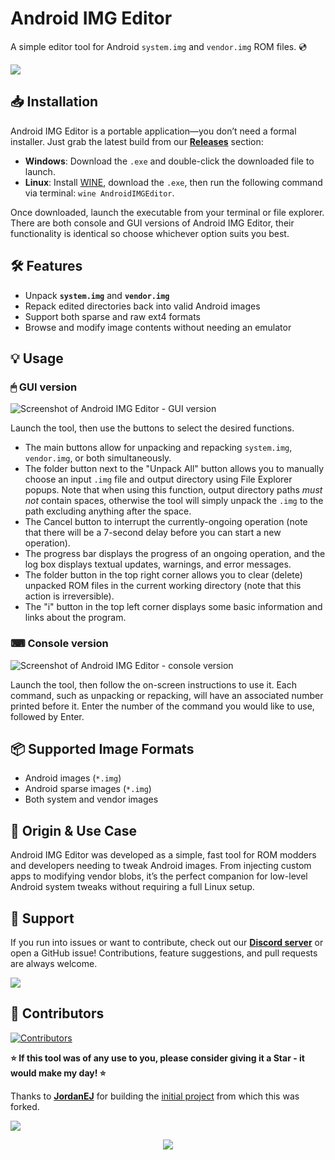 # Android IMG Editor

A simple editor tool for Android `system.img` and `vendor.img` ROM files. 💿

[<img src="https://github.com/user-attachments/assets/7720f0a2-2489-42d8-acc7-a862b021eec5">](https://discord.gg/3zbfaTNN7V)

## 📥 Installation

Android IMG Editor is a portable application—you don’t need a formal installer. Just grab the latest build from our **[Releases](https://github.com/NoahDomingues/Android-IMG-Editor/releases)** section:

- **Windows**: Download the `.exe` and double-click the downloaded file to launch.
- **Linux**: Install [WINE](https://linuxconfig.org/installing-wine), download the `.exe`, then run the following command via terminal: `wine AndroidIMGEditor`.

Once downloaded, launch the executable from your terminal or file explorer. There are both console and GUI versions of Android IMG Editor, their functionality is identical so choose whichever option suits you best.

## 🛠️ Features

- Unpack **`system.img`** and **`vendor.img`**
- Repack edited directories back into valid Android images
- Support both sparse and raw ext4 formats
- Browse and modify image contents without needing an emulator

## 💡 Usage

### 🖱 GUI version

![Screenshot of Android IMG Editor - GUI version](https://github.com/user-attachments/assets/41a4232e-833c-47aa-9e15-7c4198556dec)

Launch the tool, then use the buttons to select the desired functions. 

- The main buttons allow for unpacking and repacking `system.img`, `vendor.img`, or both simultaneously.
- The folder button next to the "Unpack All" button allows you to manually choose an input `.img` file and output directory using File Explorer popups. Note that when using this function, output directory paths *must not* contain spaces, otherwise the tool will simply unpack the `.img` to the path excluding anything after the space.
- The Cancel button to interrupt the currently-ongoing operation (note that there will be a 7-second delay before you can start a new operation).
- The progress bar displays the progress of an ongoing operation, and the log box displays textual updates, warnings, and error messages.
- The folder button in the top right corner allows you to clear (delete) unpacked ROM files in the current working directory (note that this action is irreversible).
- The "i" button in the top left corner displays some basic information and links about the program. 

### ⌨ Console version

![Screenshot of Android IMG Editor - console version](https://github.com/user-attachments/assets/933f9798-cdf1-4d61-9285-95f031d466e7)

Launch the tool, then follow the on-screen instructions to use it. Each command, such as unpacking or repacking, will have an associated number printed before it. Enter the number of the command you would like to use, followed by Enter.

## 📦 Supported Image Formats

- Android images (`*.img`)
- Android sparse images (`*.img`)
- Both system and vendor images

## 🧪 Origin & Use Case

Android IMG Editor was developed as a simple, fast tool for ROM modders and developers needing to tweak Android images. From injecting custom apps to modifying vendor blobs, it’s the perfect companion for low-level Android system tweaks without requiring a full Linux setup.

## 🤝 Support

If you run into issues or want to contribute, check out our **[Discord server](https://discord.gg/3zbfaTNN7V)** or open a GitHub issue! Contributions, feature suggestions, and pull requests are always welcome.

[<img src="https://github.com/user-attachments/assets/f61046f5-1dc5-4b0c-87f8-4a94d6cbac96">](https://discord.gg/3zbfaTNN7V)

## 👥 Contributors

[![Contributors][contributors-image]][contributors-link]

[contributors-image]: https://contrib.rocks/image?repo=NoahDomingues/Android-IMG-Editor
[contributors-link]: https://github.com/NoahDomingues/Android-IMG-Editor/graphs/contributors

**⭐ If this tool was of any use to you, please consider giving it a Star - it would make my day! ⭐**

Thanks to **[JordanEJ](https://github.com/JordanEJ)** for building the [initial project](https://github.com/JordanEJ/IMG-Editor-Tool) from which this was forked.

[<img src="https://img.shields.io/badge/Discord-%235865F2.svg?style=for-the-badge&logo=discord&logoColor=white">](https://discord.gg/3zbfaTNN7V)

<div align="center">
  <img src="https://capsule-render.vercel.app/api?type=waving&color=gradient&height=100&section=footer" />
</div>
